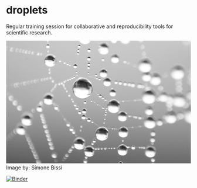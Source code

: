# droplets
Regular training session for collaborative and reproducibility tools for scientific research.

![Water droplets](./water_droplets.png)
Image by: Simone Bissi

[![Binder](https://mybinder.org/badge_logo.svg)](https://mybinder.org/v2/gh/spsrc/droplets/master)
